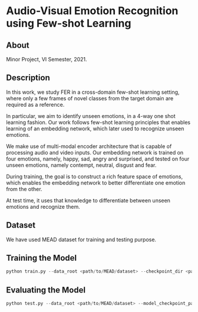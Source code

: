 # Audio-Visual Emotion Recognition using Few-shot Learning

## About
Minor Project, VI Semester, 2021.

## Description

In this work, we study FER in a cross-domain few-shot learning setting, where only a few frames of novel classes from the target domain are required as a reference. 

In particular, we aim to identify unseen emotions, in a 4-way one shot learning fashion. Our work follows few-shot learning principles that enables learning of an embedding network, which later used to recognize unseen emotions. 

We make use of multi-modal encoder architecture that is capable of processing audio and video inputs. Our embedding network is trained on four emotions, namely, happy, sad, angry and surprised, and tested on four unseen emotions, namely contempt, neutral, disgust and fear. 

During training, the goal is to construct a rich feature space of emotions, which enables the embedding network to better differentiate one emotion from the other. 

At test time, it uses that knowledge to differentiate between unseen emotions and recognize them.

## Dataset

We have used MEAD dataset for training and testing purpose.

## Training the Model

```python
python train.py --data_root <path/to/MEAD/dataset> --checkpoint_dir <path/to/save/checkpoints> --model_checkpoint_path <path/to/model>
```

## Evaluating the Model

```python
python test.py --data_root <path/to/MEAD/dataset> --model_checkpoint_path <path/to/model>
```

